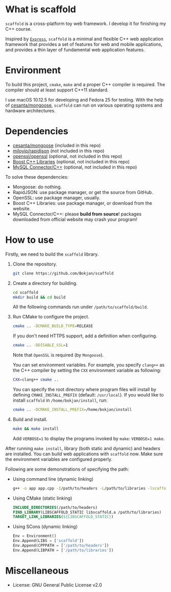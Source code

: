 # What is scaffold
`scaffold` is a cross-platform toy web framework. I develop it for finishing my C++ course.

Inspired by [`Express`](https://expressjs.com), `scaffold` is a minimal and flexible C++ web application framework that provides a set of features for web and mobile applications, and provides a thin layer of fundamental web application features.

# Environment
To build this project, `cmake`, `make` and a proper C++ compiler is required. The compiler should at least support C++11 standard.

I use macOS 10.12.5 for developing and Fedora 25 for testing. With the help of [cesanta/mongoose](https://github.com/cesanta/mongoose), `scaffold` can run on various operating systems and hardware architectures.

# Dependencies
- [cesanta/mongoose](https://github.com/cesanta/mongoose) (included in this repo)
- [miloyip/rapidjson](https://github.com/miloyip/rapidjson) (not included in this repo)
- [openssl/openssl](https://github.com/openssl/openssl) (optional, not included in this repo)
- [Boost C++ Libraries](http://www.boost.org/users/history/version_1_64_0.html) (optional, not included in this repo)
- [MySQL Connector/C++](https://dev.mysql.com/downloads/connector/cpp) (optional, not included in this repo)

To solve these dependencies:
- Mongoose: do nothing.
- RapidJSON: use package manager, or get the source from GitHub.
- OpenSSL: use package manager, usually.
- Boost C++ Libraries: use package manager, or download from the website.
- MySQL Connector/C++: please **build from source**! packages downloaded from official website may crash your program! 

# How to use
Firstly, we need to build the `scaffold` library.

1. Clone the repository.
   ```bash
   git clone https://github.com/Bokjan/scaffold
   ```
2. Create a directory for building.
   ```bash
   cd scaffold
   mkdir build && cd build
   ```
   All the following commands run under `/path/to/scaffold/build`.
3. Run CMake to configure the project.
   ```bash
   cmake .. -DCMAKE_BUILD_TYPE=RELEASE
   ```
   If you don't need HTTPS support, add a definition when configuring.
   ```bash
   cmake .. -DDISABLE_SSL=1
   ```
   Note that `OpenSSL` is required (by `Mongoose`).

   You can set environment variables. For example, you specify `clang++` as the C++ compiler by setting the `CXX` environment variable as following:
   ```bash
   CXX=clang++ cmake ..
   ```
   You can specify the root directory where program files will install by defining `CMAKE_INSTALL_PREFIX` (default: `/usr/local`). If you would like to install `scaffold` in `/home/bokjan/install`, run:
   ```bash
   cmake .. -DCMAKE_INSTALL_PREFIX=/home/bokjan/install
   ```

4. Build and install.
   ```bash
   make && make install
   ```
   Add `VERBOSE=1` to display the programs invoked by `make`: `VERBOSE=1 make`.

After running `make install`, library (both static and dynamic) and headers are installed. You can build web applications with `scaffold` now. Make sure the environment variables are configured properly.

Following are some demonstrations of specifying the path:
- Using command line (dynamic linking)
    ```bash
    g++ -o app app.cpp -I/path/to/headers -L/path/to/libraries -lscaffold
    ```
- Using CMake (static linking)
    ```cmake
    INCLUDE_DIRECTORIES(/path/to/headers)
    FIND_LIBRARY(LIBSCAFFOLD_STATIC libscaffold.a /path/to/libraries)
    TARGET_LINK_LIBRARIES(${LIBSCAFFOLD_STATIC})
    ```
- Using SCons (dynamic linking)
    ```python
    Env = Environment()
    Env.Append(LIBS = ['scaffold'])
    Env.Append(CPPPATH = ['/path/to/headers'])
    Env.Append(LIBPATH = ['/path/to/libraries'])
    ```

# Miscellaneous
- License: GNU General Public License v2.0
